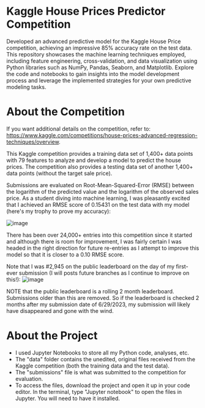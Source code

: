 # Kaggle House Prices Predictor Competition

Developed an advanced predictive model for the Kaggle House Price competition, achieving an impressive 85% accuracy rate on the test data. This repository showcases the machine learning techniques employed, including feature engineering, cross-validation, and data visualization using Python libraries such as NumPy, Pandas, Seaborn, and Matplotlib. Explore the code and notebooks to gain insights into the model development process and leverage the implemented strategies for your own predictive modeling tasks.

# About the Competition

If you want additional details on the competition, refer to: https://www.kaggle.com/competitions/house-prices-advanced-regression-techniques/overview.

This Kaggle competition provides a training data set of 1,400+ data points with 79 features to analyze and develop a model to predict the house prices. The competition also provides a testing data set of another 1,400+ data points (without the target sale price).

Submissions are evaluated on Root-Mean-Squared-Error (RMSE) between the logarithm of the predicted value and the logarithm of the observed sales price. As a student diving into machine learning, I was pleasantly excited that I achieved an RMSE score of 0.15431 on the test data with my model (here's my trophy to prove my accuracy):

![image](https://github.com/emrdeng/kaggle_house_price/assets/129260955/4d663c78-4f3d-436a-8ef2-894b0c95b06a)

There has been over 24,000+ entries into this competition since it started and although there is room for improvement, I was fairly certain I was headed in the right direction for future re-entries as I attempt to improve this model so that it is closer to a 0.10 RMSE score.

Note that I was #2,945 on the public leaderboard on the day of my first-ever submission (I will posts future branches as I continue to improve on this!):
![image](https://github.com/emrdeng/kaggle_house_price/assets/129260955/c5514f2a-fd9a-4f14-9391-829717e09280)

NOTE that the public leaderboard is a rolling 2 month leaderboard. Submissions older than this are removed. So if the leaderboard is checked 2 months after my submission date of 6/29/2023, my submission will likely have disappeared and gone with the wind.

# About the Project

- I used Jupyter Notebooks to store all my Python code, analyses, etc.
- The "data" folder contains the unedited, original files received from the Kaggle competition (both the training data and the test data).
- The "submissions" file is what was submitted to the competition for evaluation.
- To access the files, download the project and open it up in your code editor. In the terminal, type "Jupyter notebook" to open the files in Jupyter. You will need to have it installed.
